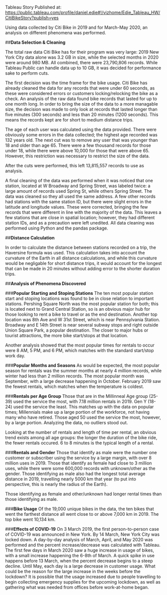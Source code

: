 Tableau Story Published at: https://public.tableau.com/profile/daniel.edie#!/vizhome/Edie_Tableau_HW/CitiBikeStory?publish=yes

Using data collected by Citi Bike in 2019 and for March-May 2020, an analysis on different phenomena was performed.

##**Data Selection & Cleaning**

The total raw data Citi Bike has for their program was very large: 2019 New York City data alone was 3.2 GB in size, while the
selected months in 2020 were around 980 MB. All combined, there were 23,790,806 records. While Tableau Public can handle data up
to 10 GB, it was decided for performance sake to perform cuts.

The first decision was the time frame for the bike usage. Citi Bike has already cleaned the data for any records that were under
60 seconds, as these were considered errors or customers locking/relocking the bike as a check. An analysis of the raw data found
bike records that lasted for up to one month long. In order to bring the size of the data to a more managable size, the decision
was made to only look at records that lasted longer than five minutes (300 seconds) and less than 20 minutes (1200 seconds). This
means the records kept are for short to medium distance trips.

The age of each user was calculated using the data provided. There were obviously some errors in the
data collected; the highest age recorded was 132 years old. The next cut was to remove any user that was younger than 18 and 
older than age 65. There were a few thousand records for those under 18, while there were above 10,000 for those that were 
above 65. However, this restriction was necessary to restrict the size of the data.

After the cuts were performed, this left 13,815,557 records to use as analysis.

A final cleaning of the data was performed when it was noticed that one station, located at W Broadway and Spring Street,
was labeled twice: a large amount of records used Spring St, while others Spring Street. The data was cleaned so they all
used the same address. A few other records had stations with the same station ID, but there were slight errors in the
latitude and longitude values. These were corrected, bringing the few records that were different in line with the majority
of the data. This leaves a few stations that are close in spatial location; however, they had different station IDs, and
as a precaution were left unedited. All data cleaning was performed using Python and the pandas package.

##**Distance Calculation**

In order to calculate the distance between stations recorded on a trip, the Haversine formula was used. This calculation
takes into account the curvature of the Earth in all distance calculations, and while this curvature would be negligable for
short distance trips, it would account for the longest that can be made in 20 minutes without adding error to the shorter
duration trips.

##**Analysis of Phenomena Discovered**

###**Popular Starting and Stoping Stations**
The ten most popular station start and stoping locations was found to be in close relation to important stations.
Pershing Square North was the most popular station for both; this is located next to Grand Central Station, so is an obvious
major hub for those looking to rent a bike to travel or as the end destination. Another top location was 8th Ave and W 31st Street,
which is near Pennsylvania Station. Broadway and E 14th Street is near several subway stops and right outside Union Square Park, a 
popular destination. The closer to major hubs or tourist attractions, the more bike start/stops at that location.

Another analysis showed that the most popular times for rentals to occur were 8 AM, 5 PM, and 6 PM, which matches with the standard
start/stop work day.

###**Popular Months and Seasons**
As would be expected, the most popular season for rentals was the summer months at nearly 4 million records, while winter had less
than 2 million records. The most popular month was September, with a large decrease happening in October. February 2019 saw the fewest
rentals, which matches when the temperature is coldest.

###**Rentals per Age Group**
Those that are in the Millinneal Age group (25-39) used the service the most, with 7.18 million rentals in 2019. Gen Y (18-24) used
the service the least. This matches up with the data on popular times; Millennials make up a large portion of the workforce, not having
many who have retired. Those aged 50 used the service the most, however, by a large portion. Analyzing the data, no outliers stood out.

Looking at the number of rentals and length of time per rental, an obvious trend exists among all age groups: the longer the duration of
the bike ride, the fewer rentals occured. 6 to 8 minutes is the typical length of a rental.

###**Rentals and Gender**
Those that identify as male were the number one customer or subscriber using the service by a large margin, with over 8 million uses in
2019. Those that identify as female had close to 3 million uses, while there were some 600,000 records with unknown/other as the gender.
Those identifying as male also had the longest total average distance in 2019, travelling nearly 5000 km that year (to put into perspective,
this is nearly the radius of the Earth). 

Those identifying as female and other/unknown had longer rental times than those identifying as male.

###**Bike Usage**
Of the 19,000 unique bikes in the data, the ten bikes that went the farthest distance all went close to or above 7,000 km in 2019. The top
bike went 10,134 km. 

###**Effects of COVID-19**
On 3 March 2019, the first person-to-person case of COVID-19 was announced in New York. By 14 March, New York City was locked down. A
day-by-day analysis of March, April, and May 2020 was performed and the percent increase/decrease was calculated with Tableau. The first
few days in March 2020 saw a huge increase in usage of bikes, with a small increase happening the 6-8th of March. A quick spike in use
happens before 13 March, when the percent decrease begins to a steep decline. Until May, each day is a large decrease in customer usage.
What could be the reason for the large increase in the weeks before the lockdown? It is possible that the usage increased due to people
travelling to begin collecting emergency supplies for the upcoming lockdown, as well as gathering what was needed from offices before
work-at-home began. 
